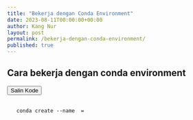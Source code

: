 ```yaml
---
title: "Bekerja dengan Conda Environment"
date: 2023-08-11T00:00:00+00:00
author: Kang Nur
layout: post
permalink: /bekerja-dengan-conda-environment/
published: true
---
```


<h2>Cara bekerja dengan conda environment</h2>

<div class="code-container">
 <button class="copy-button" onclick="copyToClipboard(this)">
  <i class="fas fa-copy"></i> Salin Kode
 </button>
 <pre>
  <code id="code">
   conda create --name <name_env> <package>=<version>
  </code>
 </pre>
</div>
 